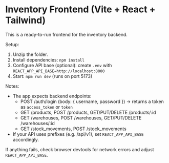 
# Inventory Frontend (Vite + React + Tailwind)

This is a ready-to-run frontend for the inventory backend.

Setup:
1. Unzip the folder.
2. Install dependencies: `npm install`
3. Configure API base (optional): create `.env` with `REACT_APP_API_BASE=http://localhost:8000`
4. Start: `npm run dev` (runs on port 5173)

Notes:
- The app expects backend endpoints:
  - POST /auth/login  (body: { username, password }) -> returns a token as `access_token` or `token`
  - GET /products, POST /products, GET/PUT/DELETE /products/:id
  - GET /warehouses, POST /warehouses, GET/PUT/DELETE /warehouses/:id
  - GET /stock_movements, POST /stock_movements
- If your API uses prefixes (e.g. /api/v1), set `REACT_APP_API_BASE` accordingly.

If anything fails, check browser devtools for network errors and adjust `REACT_APP_API_BASE`.
